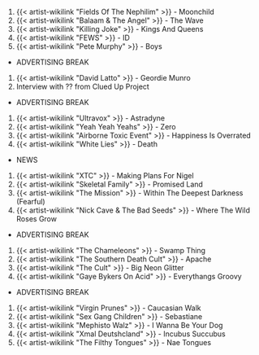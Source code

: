 1. {{< artist-wikilink "Fields Of The Nephilim" >}} - Moonchild
2. {{< artist-wikilink "Balaam & The Angel" >}} - The Wave
3. {{< artist-wikilink "Killing Joke" >}} - Kings And Queens
4. {{< artist-wikilink "FEWS" >}} - ID
5. {{< artist-wikilink "Pete Murphy" >}} - Boys

- ADVERTISING BREAK

1. {{< artist-wikilink "David Latto" >}} - Geordie Munro
2. Interview with ?? from Clued Up Project

- ADVERTISING BREAK

1. {{< artist-wikilink "Ultravox" >}} - Astradyne
2. {{< artist-wikilink "Yeah Yeah Yeahs" >}} - Zero
3. {{< artist-wikilink "Airborne Toxic Event" >}} - Happiness Is Overrated
4. {{< artist-wikilink "White Lies" >}} - Death

- NEWS

1. {{< artist-wikilink "XTC" >}} - Making Plans For Nigel
2. {{< artist-wikilink "Skeletal Family" >}} - Promised Land
3. {{< artist-wikilink "The Mission" >}} - Within The Deepest Darkness (Fearful)
4. {{< artist-wikilink "Nick Cave & The Bad Seeds" >}} - Where The Wild Roses Grow

- ADVERTISING BREAK

1. {{< artist-wikilink "The Chameleons" >}} - Swamp Thing
2. {{< artist-wikilink "The Southern Death Cult" >}} - Apache
3. {{< artist-wikilink "The Cult" >}} - Big Neon Glitter
4. {{< artist-wikilink "Gaye Bykers On Acid" >}} - Everythangs Groovy

- ADVERTISING BREAK

1. {{< artist-wikilink "Virgin Prunes" >}} - Caucasian Walk
2. {{< artist-wikilink "Sex Gang Children" >}} - Sebastiane
3. {{< artist-wikilink "Mephisto Walz" >}} - I Wanna Be Your Dog
4. {{< artist-wikilink "Xmal Deutshcland" >}} - Incubus Succubus
5. {{< artist-wikilink "The Filthy Tongues" >}} - Nae Tongues
